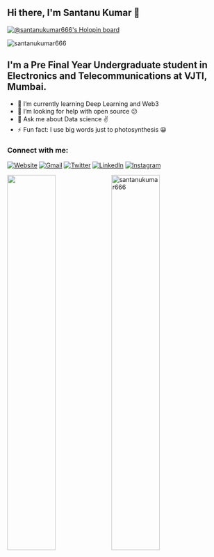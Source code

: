 ## Hi there, I'm Santanu Kumar 👋 

[![@santanukumar666's Holopin board](https://holopin.io/api/user/board?user=santanukumar666)](https://holopin.io/@santanukumar666)

<p align="left"> <img src="https://komarev.com/ghpvc/?username=santanukumar666" alt="santanukumar666" /> </p>


## I'm a Pre Final Year Undergraduate student in Electronics and Telecommunications at VJTI, Mumbai.


- 🌱 I’m currently learning Deep Learning and Web3
- 👯 I’m looking for help with open source :confused: 
- 💬 Ask me about Data science :v:
- ⚡ Fun fact: I use big words just to photosynthesis :grinning:

### Connect with me:
[![Website](https://img.shields.io/website?label=santanukumar.com&style=for-the-badge&url=https%3A%2F%2Fsantanukumar.netlify.app)](https://santanukumar.netlify.app)
[![Gmail](https://img.shields.io/badge/Gmail-D14836?style=for-the-badge&logo=gmail&logoColor=white)](mailto:santanu.somu1610@gmail.com)
[![Twitter](https://img.shields.io/badge/<notsantanuk>-%231DA1F2.svg?style=for-the-badge&logo=Twitter&logoColor=white)](https://twitter.com/notsantanuk)
[![LinkedIn](https://img.shields.io/badge/linkedin-%230077B5.svg?style=for-the-badge&logo=linkedin&logoColor=white)](https://www.linkedin.com/in/santanu-kumar-vjti/)
[![Instagram](https://img.shields.io/badge/<santanu_._kumar>-%23E4405F.svg?style=for-the-badge&logo=Instagram&logoColor=white)](https://www.instagram.com/santanu_._kumar/)

<img align="left" width="47%" src="https://github-readme-stats.vercel.app/api?username=santanukumar666&show_icons=true&theme=dracula"/> 
<img align="left" width="47%"  src="https://github-readme-stats.vercel.app/api/top-langs/?username=santanukumar666&layout=compact" alt="santanukumar666" /> 







